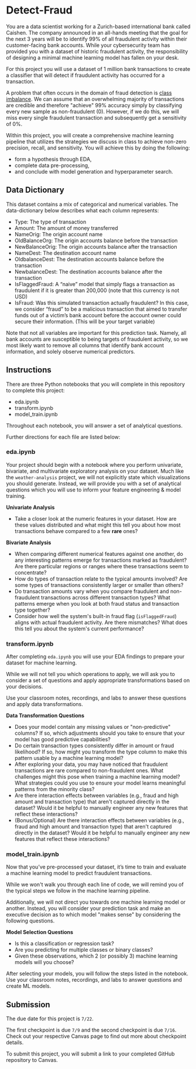 # Detect-Fraud

You are a data scientist working for a Zurich-based international bank called Caishen. The company announced in an all-hands meeting that the goal for the next 3 years will be to identify 99% of all fraudulent activity within their customer-facing bank accounts. While your cybersecurity team has provided you with a dataset of historic fraudulent activity, the responsibility of designing a minimal machine learning model has fallen on your desk. 

For this project you will use a dataset of 1 million bank transactions to create a classifier that will detect if fraudulent activity has occurred for a transaction. 

A problem that often occurs in the domain of fraud detection is [class imbalance](https://developers.google.com/machine-learning/crash-course/overfitting/imbalanced-datasets). We can assume that an overwhelming majority of transactions are credible and therefore "achieve" 99% accuracy simply by classifying every new sample as non-fraudulent (0). However, if we do this, we will miss every single fraudulent transaction and subsequently get a sensitivity of 0%. 

Within this project, you will create a comprehensive machine learning pipeline that utilizes the strategies we discuss in class to achieve non-zero precision, recall, and sensitivity. You will achieve this by doing the following:

* form a hypothesis through EDA, 
* complete data pre-processing, 
* and conclude with model generation and hyperparameter search.

## Data Dictionary

This dataset contains a mix of categorical and numerical variables. The data-dictionary below describes what each column represents:

* Type: The type of transaction   
* Amount: The amount of money transferred   
* NameOrig: The origin account name  
* OldBalanceOrg: The origin accounts balance before the transaction 
* NewBalanceOrig: The origin accounts balance after the transaction   
* NameDest: The destination account name   
* OldbalanceDest: The destination accounts balance before the transaction 
* NewbalanceDest: The destination accounts balance after the transaction 
* IsFlaggedFraud: A “naive” model that simply flags a transaction as fraudulent if it is greater than 200,000 (note that this currency is not USD)   
* IsFraud: Was this simulated transaction actually fraudulent? In this case, we consider “fraud” to be a malicious transaction that aimed to transfer funds out of a victim’s bank account before the account owner could secure their information. (This will be your target variable)   

Note that not all variables are important for this prediction task. Namely, all bank accounts are susceptible to being targets of fraudulent activity, so we most likely want to remove all columns that identify bank account information, and solely observe numerical predictors.

## Instructions

There are three Python notebooks that you will complete in this repository to complete this project:
* eda.ipynb
* transform.ipynb
* model_train.ipynb

Throughout each notebook, you will answer a set of analytical questions.

Further directions for each file are listed below: 

### eda.ipynb

Your project should begin with a notebook where you perform univariate, bivariate, and multivariate exploratory analysis on your dataset. Much like the `weather-analysis` project, we will not explicitly state which visualizations you should generate. Instead, we will provide you with a set of analytical questions which you will use to inform your feature engineering & model training.

**Univariate Analysis**
* Take a closer look at the numeric features in your dataset. How are these values distributed and what might this tell you about how most transactions behave compared to a few **rare** ones?

**Bivariate Analysis**
* When comparing different numerical features against one another, do any interesting patterns emerge for transactions marked as fraudulent? Are there particular regions or ranges where these transactions seem to concentrate?  
* How do types of transaction relate to the typical amounts involved? Are some types of transactions consistently larger or smaller than others?
* Do transaction amounts vary when you compare fraudulent and non-fraudulent transactions across different transaction types? What patterns emerge when you look at both fraud status and transaction type together?  
* Consider how well the system's built-in fraud flag (`isFlaggedFraud`) aligns with actual fraudulent activity. Are there mismatches? What does this tell you about the system's current performance?  


### transform.ipynb

After completing `eda.ipynb` you will use your EDA findings to prepare your dataset for machine learning.

While we will not tell you which operations to apply, we will ask you to consider a set of questions and apply appropriate transformations based on your decisions.

Use your classroom notes, recordings, and labs to answer these questions and apply data transformations.

**Data Transformation Questions**
* Does your model contain any missing values or "non-predictive" columns? If so, which adjustments should you take to ensure that your model has good predictive capabilities?
* Do certain transaction types consistently differ in amount or fraud likelihood? If so, how might you transform the type column to make this pattern usable by a machine learning model?
* After exploring your data, you may have noticed that fraudulent transactions are rare compared to non-fraudulent ones. What challenges might this pose when training a machine learning model? What strategies could you use to ensure your model learns meaningful patterns from the minority class?
* Are there interaction effects between variables (e.g., fraud and high amount and transaction type) that aren't captured directly in the dataset? Would it be helpful to manually engineer any new features that reflect these interactions?
* (Bonus/Optional) Are there interaction effects between variables (e.g., fraud and high amount and transaction type) that aren't captured directly in the dataset? Would it be helpful to manually engineer any new features that reflect these interactions? 

### model_train.ipynb

Now that you’ve pre-processed your dataset, it’s time to train and evaluate a machine learning model to predict fraudulent transactions.

While we won't walk you through each line of code, we will remind you of the typical steps we follow in the machine learning pipeline.

Additionally, we will not direct you towards one machine learning model or another. Instead, you will consider your prediction task and make an executive decision as to which model "makes sense" by considering the following questions.

**Model Selection Questions**
* Is this a classification or regression task?  
* Are you predicting for multiple classes or binary classes?  
* Given these observations, which 2 (or possibly 3) machine learning models will you choose?  

After selecting your models, you will follow the steps listed in the notebook. Use your classroom notes, recordings, and labs to answer questions and create ML models.

## Submission 

The due date for this project is `7/22`.

The first checkpoint is due `7/9` and the second checkpoint is due `7/16`. Check out your respective Canvas page to find out more about checkpoint details.
 
To submit this project, you will submit a link to your completed GitHub repository to Canvas.
